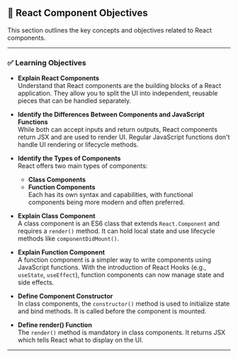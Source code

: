 ## 🎯 React Component Objectives

This section outlines the key concepts and objectives related to React components.

---

### ✅ Learning Objectives

- **Explain React Components**  
  Understand that React components are the building blocks of a React application. They allow you to split the UI into independent, reusable pieces that can be handled separately.

- **Identify the Differences Between Components and JavaScript Functions**  
  While both can accept inputs and return outputs, React components return JSX and are used to render UI. Regular JavaScript functions don't handle UI rendering or lifecycle methods.

- **Identify the Types of Components**  
  React offers two main types of components:
  - **Class Components**
  - **Function Components**  
  Each has its own syntax and capabilities, with functional components being more modern and often preferred.

- **Explain Class Component**  
  A class component is an ES6 class that extends `React.Component` and requires a `render()` method. It can hold local state and use lifecycle methods like `componentDidMount()`.

- **Explain Function Component**  
  A function component is a simpler way to write components using JavaScript functions. With the introduction of React Hooks (e.g., `useState`, `useEffect`), function components can now manage state and side effects.

- **Define Component Constructor**  
  In class components, the `constructor()` method is used to initialize state and bind methods. It is called before the component is mounted.

- **Define render() Function**  
  The `render()` method is mandatory in class components. It returns JSX which tells React what to display on the UI.

---

